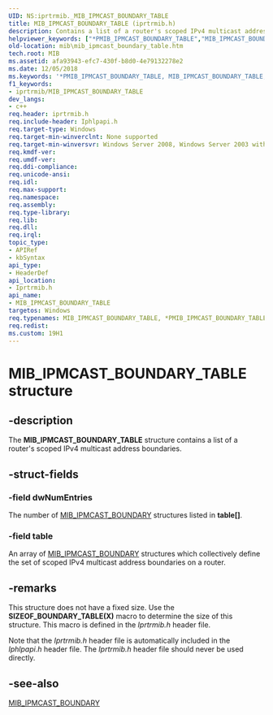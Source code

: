 ```yaml
---
UID: NS:iprtrmib._MIB_IPMCAST_BOUNDARY_TABLE
title: MIB_IPMCAST_BOUNDARY_TABLE (iprtrmib.h)
description: Contains a list of a router's scoped IPv4 multicast address boundaries.
helpviewer_keywords: ["*PMIB_IPMCAST_BOUNDARY_TABLE","MIB_IPMCAST_BOUNDARY_TABLE","MIB_IPMCAST_BOUNDARY_TABLE structure [MIB]","PMIB_IPMCAST_BOUNDARY_TABLE","PMIB_IPMCAST_BOUNDARY_TABLE structure pointer [MIB]","iprtrmib/MIB_IPMCAST_BOUNDARY_TABLE","iprtrmib/PMIB_IPMCAST_BOUNDARY_TABLE","mib.mib_ipmcast_boundary_table"]
old-location: mib\mib_ipmcast_boundary_table.htm
tech.root: MIB
ms.assetid: afa93943-efc7-430f-b8d0-4e79132278e2
ms.date: 12/05/2018
ms.keywords: '*PMIB_IPMCAST_BOUNDARY_TABLE, MIB_IPMCAST_BOUNDARY_TABLE, MIB_IPMCAST_BOUNDARY_TABLE structure [MIB], PMIB_IPMCAST_BOUNDARY_TABLE, PMIB_IPMCAST_BOUNDARY_TABLE structure pointer [MIB], iprtrmib/MIB_IPMCAST_BOUNDARY_TABLE, iprtrmib/PMIB_IPMCAST_BOUNDARY_TABLE, mib.mib_ipmcast_boundary_table'
f1_keywords:
- iprtrmib/MIB_IPMCAST_BOUNDARY_TABLE
dev_langs:
- c++
req.header: iprtrmib.h
req.include-header: Iphlpapi.h
req.target-type: Windows
req.target-min-winverclnt: None supported
req.target-min-winversvr: Windows Server 2008, Windows Server 2003 with SP1 [desktop apps only]
req.kmdf-ver: 
req.umdf-ver: 
req.ddi-compliance: 
req.unicode-ansi: 
req.idl: 
req.max-support: 
req.namespace: 
req.assembly: 
req.type-library: 
req.lib: 
req.dll: 
req.irql: 
topic_type:
- APIRef
- kbSyntax
api_type:
- HeaderDef
api_location:
- Iprtrmib.h
api_name:
- MIB_IPMCAST_BOUNDARY_TABLE
targetos: Windows
req.typenames: MIB_IPMCAST_BOUNDARY_TABLE, *PMIB_IPMCAST_BOUNDARY_TABLE
req.redist: 
ms.custom: 19H1
---
```


# MIB_IPMCAST_BOUNDARY_TABLE structure


## -description


The <b>MIB_IPMCAST_BOUNDARY_TABLE</b> structure contains a list of  a router's scoped IPv4 multicast address boundaries.


## -struct-fields




### -field dwNumEntries

The number of <a href="https://docs.microsoft.com/windows/desktop/api/iprtrmib/ns-iprtrmib-mib_ipmcast_boundary">MIB_IPMCAST_BOUNDARY</a> structures listed in <b>table[]</b>.


### -field table

An array of <a href="https://docs.microsoft.com/windows/desktop/api/iprtrmib/ns-iprtrmib-mib_ipmcast_boundary">MIB_IPMCAST_BOUNDARY</a> structures which collectively define the set of scoped IPv4 multicast address boundaries on a router.


## -remarks



This structure does not have a fixed size. Use the <b>SIZEOF_BOUNDARY_TABLE(X)</b> macro to determine the size of this structure. This macro is defined in the <i>Iprtrmib.h</i> header file.

Note that the <i>Iprtrmib.h</i> header file is automatically included in the <i>Iphlpapi.h</i> header file. The  <i>Iprtrmib.h</i> header file should never be used directly.




## -see-also




<a href="https://docs.microsoft.com/windows/desktop/api/iprtrmib/ns-iprtrmib-mib_ipmcast_boundary">MIB_IPMCAST_BOUNDARY</a>
 

 

